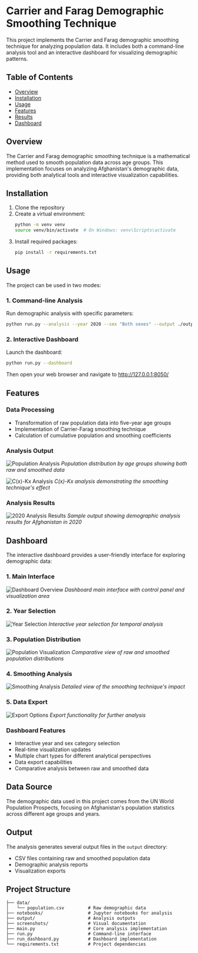 # Carrier and Farag Demographic Smoothing Technique

This project implements the Carrier and Farag demographic smoothing technique for analyzing population data. It includes both a command-line analysis tool and an interactive dashboard for visualizing demographic patterns.

## Table of Contents
- [Overview](#overview)
- [Installation](#installation)
- [Usage](#usage)
- [Features](#features)
- [Results](#results)
- [Dashboard](#dashboard)

## Overview

The Carrier and Farag demographic smoothing technique is a mathematical method used to smooth population data across age groups. This implementation focuses on analyzing Afghanistan's demographic data, providing both analytical tools and interactive visualization capabilities.

## Installation

1. Clone the repository
2. Create a virtual environment:
   ```bash
   python -m venv venv
   source venv/bin/activate  # On Windows: venv\Scripts\activate
   ```
3. Install required packages:
   ```bash
   pip install -r requirements.txt
   ```

## Usage

The project can be used in two modes:

### 1. Command-line Analysis

Run demographic analysis with specific parameters:
```bash
python run.py --analysis --year 2020 --sex "Both sexes" --output ./output
```

### 2. Interactive Dashboard

Launch the dashboard:
```bash
python run.py --dashboard
```
Then open your web browser and navigate to http://127.0.0.1:8050/

## Features

### Data Processing
- Transformation of raw population data into five-year age groups
- Implementation of Carrier-Farag smoothing technique
- Calculation of cumulative population and smoothing coefficients

### Analysis Output
![Population Analysis](screenshots/graph1.PNG)
*Population distribution by age groups showing both raw and smoothed data*

![C(x)-Kx Analysis](screenshots/graph2.PNG)
*C(x)-Kx analysis demonstrating the smoothing technique's effect*

### Analysis Results
![2020 Analysis Results](screenshots/2020_afghan.PNG)
*Sample output showing demographic analysis results for Afghanistan in 2020*

## Dashboard

The interactive dashboard provides a user-friendly interface for exploring demographic data:

### 1. Main Interface
![Dashboard Overview](screenshots/dash0.PNG)
*Dashboard main interface with control panel and visualization area*

### 2. Year Selection
![Year Selection](screenshots/dash1.PNG)
*Interactive year selection for temporal analysis*

### 3. Population Distribution
![Population Visualization](screenshots/dash2.PNG)
*Comparative view of raw and smoothed population distributions*

### 4. Smoothing Analysis
![Smoothing Analysis](screenshots/dash3.png)
*Detailed view of the smoothing technique's impact*

### 5. Data Export
![Export Options](screenshots/dash4.png)
*Export functionality for further analysis*

### Dashboard Features
- Interactive year and sex category selection
- Real-time visualization updates
- Multiple chart types for different analytical perspectives
- Data export capabilities
- Comparative analysis between raw and smoothed data

## Data Source

The demographic data used in this project comes from the UN World Population Prospects, focusing on Afghanistan's population statistics across different age groups and years.

## Output

The analysis generates several output files in the `output` directory:
- CSV files containing raw and smoothed population data
- Demographic analysis reports
- Visualization exports

## Project Structure

```
├── data/
│   └── population.csv         # Raw demographic data
├── notebooks/                 # Jupyter notebooks for analysis
├── output/                    # Analysis outputs
├── screenshots/               # Visual documentation
├── main.py                    # Core analysis implementation
├── run.py                     # Command-line interface
├── run_dashboard.py           # Dashboard implementation
└── requirements.txt           # Project dependencies
```